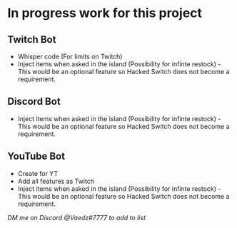 # In progress work for this project

Twitch Bot
----------
- Whisper code (For limits on Twitch)
- Inject items when asked in the island (Possibility for infinte restock) - This would be an optional feature so Hacked Switch does not become a requirement.

Discord Bot
-----------
- Inject items when asked in the island (Possibility for infinte restock) - This would be an optional feature so Hacked Switch does not become a requirement.
	
YouTube Bot
-----------
- Create for YT
- Add all features as Twitch
- Inject items when asked in the island (Possibility for infinte restock) - This would be an optional feature so Hacked Switch does not become a requirement.
	
*DM me on Discord @Vaedz#7777 to add to list*
